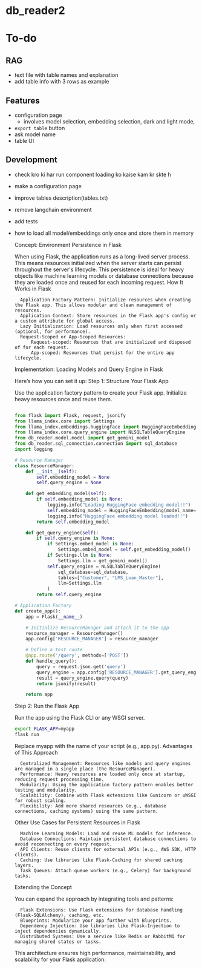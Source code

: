 # db_reader2
# To-do

## RAG
- text file with table names and explanation
- add table info with 3 rows as example

## Features
- configuration page
    - involves model selection, embedding selection, dark and light mode,
- `export table` button
- ask model name
- table UI

## Development
- check kro ki har run component loading ko kaise kam kr skte h
- make a configuration page

- improve tables description(tables.txt) 
- remove langchain environment
- add tests
- how to load all model/embeddings only once and store them in memory

    Concept: Environment Persistence in Flask

    When using Flask, the application runs as a long-lived server process. This means resources initialized when the server starts can persist throughout the server's lifecycle. This persistence is ideal for heavy objects like machine learning models or database connections because they are loaded once and reused for each incoming request.
    How It Works in Flask

        Application Factory Pattern: Initialize resources when creating the Flask app. This allows modular and clean management of resources.
        Application Context: Store resources in the Flask app's config or a custom attribute for global access.
        Lazy Initialization: Load resources only when first accessed (optional, for performance).
        Request-Scoped or App-Scoped Resources:
            Request-scoped: Resources that are initialized and disposed of for each request.
            App-scoped: Resources that persist for the entire app lifecycle.

    Implementation: Loading Models and Query Engine in Flask

    Here’s how you can set it up:
    Step 1: Structure Your Flask App

    Use the application factory pattern to create your Flask app. Initialize heavy resources once and reuse them.
    ``` python

    from flask import Flask, request, jsonify
    from llama_index.core import Settings
    from llama_index.embeddings.huggingface import HuggingFaceEmbedding
    from llama_index.core.query_engine import NLSQLTableQueryEngine
    from db_reader.model.model import get_gemini_model
    from db_reader.sql_connection.connection import sql_database
    import logging

    # Resource Manager
    class ResourceManager:
        def __init__(self):
            self.embedding_model = None
            self.query_engine = None

        def get_embedding_model(self):
            if self.embedding_model is None:
                logging.info("Loading HuggingFace embedding model!!")
                self.embedding_model = HuggingFaceEmbedding(model_name="sentence-transformers/all-mpnet-base-v2")
                logging.info("HuggingFace embedding model loaded!!")
            return self.embedding_model

        def get_query_engine(self):
            if self.query_engine is None:
                if Settings.embed_model is None:
                    Settings.embed_model = self.get_embedding_model()
                if Settings.llm is None:
                    Settings.llm = get_gemini_model()
                self.query_engine = NLSQLTableQueryEngine(
                    sql_database=sql_database,
                    tables=["Customer", "LMS_Loan_Master"],
                    llm=Settings.llm
                )
            return self.query_engine

    # Application Factory
    def create_app():
        app = Flask(__name__)

        # Initialize ResourceManager and attach it to the app
        resource_manager = ResourceManager()
        app.config['RESOURCE_MANAGER'] = resource_manager

        # Define a test route
        @app.route('/query', methods=['POST'])
        def handle_query():
            query = request.json.get('query')
            query_engine = app.config['RESOURCE_MANAGER'].get_query_engine()
            result = query_engine.query(query)
            return jsonify(result)

        return app
    ```
    Step 2: Run the Flask App

    Run the app using the Flask CLI or any WSGI server.
    ``` bash
    export FLASK_APP=myapp
    flask run
    ```

    Replace myapp with the name of your script (e.g., app.py).
    Advantages of This Approach

        Centralized Management: Resources like models and query engines are managed in a single place (the ResourceManager).
        Performance: Heavy resources are loaded only once at startup, reducing request processing time.
        Modularity: Using the application factory pattern enables better testing and modularity.
        Scalability: Combine with Flask extensions like Gunicorn or uWSGI for robust scaling.
        Flexibility: Add more shared resources (e.g., database connections, caching systems) using the same pattern.

    Other Use Cases for Persistent Resources in Flask

        Machine Learning Models: Load and reuse ML models for inference.
        Database Connections: Maintain persistent database connections to avoid reconnecting on every request.
        API Clients: Reuse clients for external APIs (e.g., AWS SDK, HTTP clients).
        Caching: Use libraries like Flask-Caching for shared caching layers.
        Task Queues: Attach queue workers (e.g., Celery) for background tasks.

    Extending the Concept

    You can expand the approach by integrating tools and patterns:

        Flask Extensions: Use Flask extensions for database handling (Flask-SQLAlchemy), caching, etc.
        Blueprints: Modularize your app further with Blueprints.
        Dependency Injection: Use libraries like Flask-Injection to inject dependencies dynamically.
        Distributed Systems: Use a service like Redis or RabbitMQ for managing shared states or tasks.

    This architecture ensures high performance, maintainability, and scalability for your Flask application.